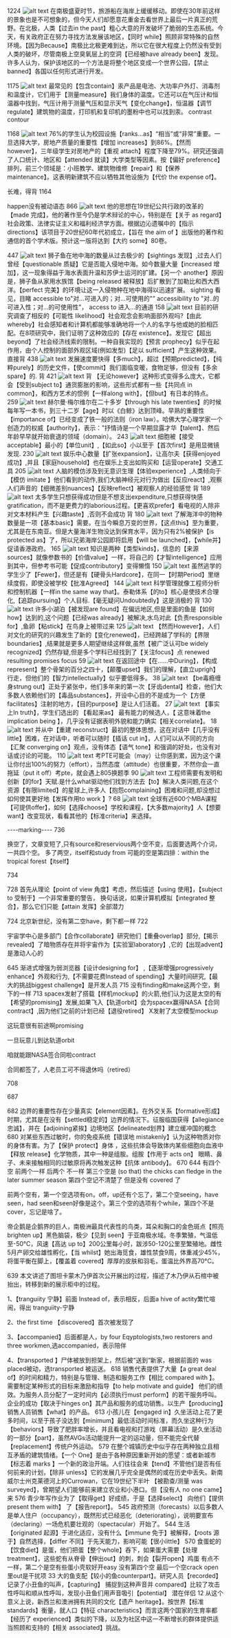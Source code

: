 1224
![alt text](image-114.png)
在南极盛夏时节，旅游船在海岸上缓缓移动。即使在30年前这样的景象也是不可想象的，但今天人们却愿意花重金去看世界上最后一片真正的荒野。在北极，人类【过去in the past】粗心大意的开发破坏了脆弱的生态系统。今天，有关政府正在努力寻找方法发展该地区，【同时 while】照顾非常特殊的自然环境。【因为Because】南极比北极更难到达，所以它在很大程度上仍然没有受到人类的破坏，尽管南极上空臭氧层上的空洞【已经被have already been】发现。许多人认为，保护该地区的一个方法是将整个地区变成一个世界公园，【禁止banned】各国以任何形式进行开发。

1175
![alt text](image-115.png)
最常见的【包含contain】汞产品是电池、大功率户外灯、消毒剂和温度计，它们用于【测量measure】我们身体的温度。它还可以在气压计和恒温器中找到，气压计用于测量气压和显示天气【变化change】，恒温器【调节regulate】建筑物的温度，打印机和复印机的墨粉中也可以找到汞。
contrast
contour

1168
![alt text](image-116.png)
76%的学生认为校园设施【ranks…as】“相当”或“非常”重要。一旦选择大学，房地产质量的重要性【增加 increases】到86%。【然而 however】，三年级学生对房地产的【重视 attach】程度下降至79%。研究还强调了人口统计、地区和【attended 就读】大学类型等因素。按【偏好 preference】排列，前三个领域是：小班教学、建筑物维修【repair】和【保养 maintenance】。这表明新建筑不应以牺牲其他设施为【代价 the expense of】。

长难，得背
1164

happen没有被动语态
866
![alt text](image-117.png)
他的思想在19世纪公共行政的改革的【made 完成】，他的著作至今仍是学术辩论的中心，特别是在【关于 as regard】社会政策、法律实证主义和福利经济学方面。根据边沁遗嘱中的【指示 directions】该项目于20世纪60年代初成立，【旨在 the aim of 】出版他的著作和通信的首个学术版。预计这一版将达到【大约 some】80卷。

447
![alt text](image-118.png)
狮子鱼在地中海的数量从过去极少的【sightings 发现】,过去人们曾经【questionable 质疑】它是否能入侵地中海。如今数量大量【increased 增加】，这一现象得益于海水表面升温和苏伊士运河的扩建。【另一个 another】原因是，狮子鱼从家用水族馆【being released 被释放】后扩散到了加勒比和西大西洋。【perfect 完美】的环境让这一入侵物种在地中海得以迅速扩展。
sighting 看见，目睹
accessible to"对...可进入的；对...可使用的"”
accessibility to "对..的可进入性；对...的可使用性"，
access to 进入...的通道
158
![alt text](image-119.png)
目前的研究调查了相反的【可能性 likelihood】社会观念会影响面部外观吗?【由此 whereby】社会感知者和计算机都能够准确地将一个人的名字与他或她的脸相匹配。在8项研究中，我们证明了这种效应的【存在 existence】。发现它【超出 beyond】了社会经济线索的限制。一种自我实现的【预言 prophecy】似乎在起作用，由个人控制的面部外观区域(例如发型)【足以 sufficient】产生这种效果。
直接背
438
![alt text](image-120.png)
发展速度要快得【多much】，超过【预期predicted】，【纯粹purely】的历史文件，【使commit】我们面临变暖，食物足够，但没有【多余spare】的.
背
421
![alt text](image-121.png)
背
【无论however】这种形式变得多么庞大，它都会【受到subject to】通货膨胀的影响，这些形式都有一些【共同点 in common】，和西方艺术的惯例【一样along with】，【但but】有日本的特点。
259
![alt text](image-123.png)
赫尔曼·梅尔维尔在二十多岁【through his late twenties】的时候每年写一本书，到三十二岁【age】时以《白鲸》达到顶峰。早熟的重要性【importance of】已经变成了铁一般的法则（iron law）。哈佛大学心理学家一个创造力的权威【authority】，表示："抒情诗是一个早期显露才华【talent】、然后年龄早早就开始衰退的领域（domain）。
243
![alt text](image-122.png)
细胞被【接受acceptable】最小的【单位unit】,【如此so】小以至于【首次first】是用显微镜发现.
230
![alt text](image-124.png)
娱乐中心数量【扩张expansion】，让高尔夫【获得enjoyed成功】,并且【家庭household】也在娱乐上支出如购买和【运营operate】交通工具
205
![alt text](image-125.png)
人脑的模仿涉及到无意识生理【体验experience】,人类倾向于【模仿 imitate 】他们看到的动作,我们大脑神经元对行为做出【反应react】,观察人们声音的【细微差别nuances】【反映reflect】被观察人的经验感觉
背
189
![alt text](image-126.png)
太多学生只想获得成功但是不想支出expenditure,只想获得快感gratification，而不是更费力的laborious过程。【更喜欢prefer】看电视的人除非对文本材料产生【兴趣taste】,否则不会成功
背
180
![alt text](image-127.png)
了解海洋中的物种数量是一项【基本basic】需要。在当今瞬息万变的世界，【这点this】至为重要，尤其是在东南亚。但是大量海洋生物没达到保育水平，因为只有2%被保护【is protected as】了，所以兄弟海岸公园即将启用【will be launched】，【while并】促请香港政府。
165
![alt text](image-128.png)
知识是两种【类型kinds】，信息的【来源sources】就像参数书的【价值value】一样，将自己的【才智intelligence】应用到其中，但参考书可能【促成contributory】变得懒惰
150
![alt text](image-129.png)
虽然逃学的学生少了【Fewer】，但还是有【硬骨头Hardcore】，在同一【时期Period】里继续度假，即使没被学校【批准Agreed】
144
![alt text](image-130.png)
科学管理就像工程师分析和控制机器【一样in the same way that】。泰勒体系【的to】核心是使技术合理化,【追踪pursuing】个人目标.【毫无疑问Undoubtedly】这是消极的
背
130
![alt text](image-131.png)
许多小湖泊【被发现are found】在偏远地区,但是里面的鱼是【如何how】达到的,这个问题【已经was already】被解决,水鸟对此【负责responsible for】,鱼卵【粘stick】在鸟身上被带过来
125
![alt text](image-132.png)
【然而However】，人们对文化的研究的兴趣发生了新的【变化renewed】，已经跨越了学科的【界限boundaries】,结果就是更多人期望继续这样做,虽然【被广泛认可be widely recognized】仍然存疑,但是多个学科已经找到了【关注focus】点
renewed resulting promises focus
59
![alt text](image-133.png)
在返回途中【在……中During】，【构成represent】整个骨架的百分之四十，【颠覆upset】我们的理解，【直立uprigh】行走，但他们的【智力intellectually】似乎要低得多。
38
![alt text](image-134.png)
【be毒瘾缠身strung out】正处于紧张中，他们多年来的第一次【牙齿dental】检查，他们大多数人依赖他们的【毒品substances】，开设中心目的不是成为一个【方便facilitates】注射的地方，【目的purpose】是让人们活着。
27
![alt text](image-135.png)
【事实上In truth】，学生们选出的 【看起来as】 最有能力的候选人，【 这意味着the implication being 】，几乎没有证据表明外貌和能力确实【相关correlate】。
18
![alt text](image-136.png)
并从中【重建 reconstruct】最初的整体思想，这在对话中【几乎没有 little】困难，在对话中，听者可以随时【插话 cut in】，人们可以从不同的方向【汇聚 converging on】观点，没有体态【语气 tone】和强调的好处，也没有对话或讨论的可能。
110
![alt text](image-137.png)
考PTE可能会（may）让你感到累，因为这个课让你付出100%的努力（effort），当然态度（attitude）也很重要，不然你会一直拖延（put it off）考pte，就会遇上805换题季
90
![alt text](image-138.png)
工程师需要有发明和创新【的for】天赋.是什么what驱动他们找到方法去【to】解决人类问题,在这个资源【有限limited】的星球上,许多人【抱怨complaining】困难和问题,却没想过如何使其更好地【发挥作用to work 】?
68
![alt text](image-139.png)
全球有近600个MBA课程【可提供offer】，如何【选择choose】学校和课程，【大多数majority】人【想要want】改变现状，看看其他的【标准criteria】来选择。

----marking----
736

换空了，文章变短了,只有source和reservious两个空不变，后面要选两个介词，一共四个空。 多了两空，itself和study from 可能的空是第四排：within the tropical forest【itself】

734


728
首先从理论【point of view 角度】考虑，然后描述【using 使用】，【subject to 受制于】一个非常重要的警告， 换句话说，如果计算机模拟【integrated 整合】，那么它们只能【attain 发挥】全部潜力

724
北京新世纪，没有第二空have，剩下都一样
722

宇宙学中心是多部门【合作collaborate】研究他们【重叠overlap】部分,【揭示revealed】了暗物质存在并将宇宙作为【实验室laboratory】,它的【出现advent】是激动人心的

645
渐进式增强为弱浏览器【设计designing for】 ,【逐渐增强progressively enhance】外观和行为,【不需要花费Instead of spending】大量时间研究,【最大的挑战biggest challenge】是开发人员
715
没有finding和make这两个空，剩下的一样
713
spacex发射了搭载【样机mockup】的火箭,他们认为这是太空的有【希望的promising】发展,如果飞入【轨道orbit】会为spacex赢得NASA【合同contract】,因为他们之前的计划已经【退役retired】
X发射了太空模型mockup

这玩意很有前途啊promising

一旦玩意儿到达轨道orbit

咱就能跟NASA签合同啦contract

合同都签了，人老员工可不得退休吗（retired）

708


687


682
边界的重要性存在少量真实【element因素】。在外交关系【formative形成】时期，尤其是在没有【settled稳定的】边界的情况下。征服临国获得【allegiance忠诚】，并在【adjoining紧挨】边境地区【delineated划界】建立缓冲国的概念
680
对某些东西过敏时，你的免疫系统【错误地 mistakenly】认为这种物质对你的身体有害。为了【保护 protect】身体 ，这些抗体会导致体内某些细胞向血液中【释放 release】化学物质，其中一种是组胺。组胺【作用于 acts on】 眼睛、鼻子、未来接触相同的过敏原将再次触发这种【抗体 antibody】。
670
644
有四个空 前两个一样 后两个 不一样 第三个空是 (so that) the chicks can fledge in the later summer season 第四个空记不清楚了 但是没有 covered 了


前两个空有，第一个空选项有on，off，up还有个忘了，第二个空seeing，have seen，had seen和seen好像是这个。第三个空的选项有个while，第四个不是cover，忘记是啥了。


帝企鹅是企鹅界的巨人，南极洲最具代表性的鸟类，耳朵和胸口的金色斑点【照亮 brighten up】黑色脑袋，极少【见到 seen】于亚南极水域。冬季繁殖，气温低至-50°C，风速【高达 up to】200公里每小时，跋涉50-120公里至繁殖地。雌性5月产卵交给雄性孵化，【当 whilst】她出海觅食，雄性禁食9周，体重减少45%，将蛋平衡在脚上，【覆盖着 covered】厚厚的皮肤和羽毛，蛋温比外界高70°C。

639
本文讲述了图坦卡蒙木乃伊首次公开展出的过程，描述了木乃伊从石棺中被抬出，转移到新的展示柜中的过程。

1、【tranguiity 宁静】前面 Instead of，表示相反，后面a hive of actity繁忙喧闹，得出 tranguiity-宁静

2、the first time 【discovered】首次被发现了

3、【accompanied】后面都是人，by four Eqyptologists,two restorers and three workmen,选accompanied，表示陪伴

4、【transported 】尸体被放到担架上，然后被“送到“新家，根据前面的 was placed被动，选transported 被运送。
618
销售代表提供了大量【a great deal of】的时间和精力，特别是与管理、制造和服务工作【相比 compared with 】。需要制定某种形式的目标来激励和指导【to help motivate and guide】 他们的绩效。为服务人员分配了一定时间内【必须执行must perform】的若干服务呼叫。企业的成功【取决于hinges on】其产品和服务的成功销售。以生产【producing】销售人员销售【what】的产品。
613
小孩儿在【engaged in】久坐活动上花了更多时间，以至于孩子没达到【minimum】最低活动时间标准，而久坐这种行为【behaviors】导致了肥胖率增长，并且看电视和打游戏（屏幕活动）是久坐活动的一部分【part】，虽然AVGs活动能提升一定的运动量，但不能完全代替【replacement】传统户外运动。
579
在整个城镇历史中似乎存在两种独立且相互矛盾的建筑情绪。【一个 One】是由于各种原因重新开始的愿望：或者新城市 【标志着 marks 】一个新的政治开端。人们往往会来【tend】不管他们是否有任何前来的计划，【除非 unless】它的发展几乎完全是偶然的或在历史中丢失。新南威尔士州克莱德河上的Currowan，它在19世纪下半叶 【被勘查/测量 was surveyed】，曾期望人们能够前来建立农业和小港口。但【没有人 no one came】来
576
青少年写作业为了【取得get】好成绩，于是【选择select】 向他们【提供 present them with】 了【报告report】。
545
政府预测（forecasts）以后多数人是单人住户（occupancy），既然形式已经恶化（deteriorating），说明要宣布（declaring）一场危机要壮观的（spectacular）开始了。
544
生活【originated 起源】于进化适应，没有什么【immune 免于】被解释，【roots 源于】自然选择，【differ 不同】于先天能力，影响可能【很小little】
570
食蛋蛇的【饮食diet】是蛋，他们把蛋【整个whole】吞下，如果蛋大需要【处理treatment】，这些蛇有从脊骨【伸出out】的刺，刺会【裂开open】鸡蛋
有点不一样，第二个是空有些蛋小壳软好开easy
没有第四个空
最后一个空crack open里out是干扰项
33
大的鱼支配【较小的鱼counterpart】。研究人员【recorded】记录了小丑鱼的叫声，【capturing】 捕捉到这种声音并 compared】比较了攻击性呼叫和顺从性呼叫，发现小丑鱼们用声音吸引【potential】 潜在伴侣
12
从这个意义上说，新西兰和澳洲拥有共同的文化【遗产 heritage】。按世界【标准 standards】衡量，就人口【特征 characteristics】而言这两个国家的生育率都【经历了 experienced】类似的下降，以及为社区中这一不断增长的群体提供适当照顾和支持的【相关 associated】挑战。